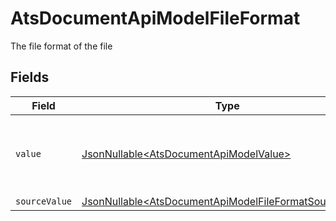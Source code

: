 # AtsDocumentApiModelFileFormat

The file format of the file


## Fields

| Field                                                                                                                          | Type                                                                                                                           | Required                                                                                                                       | Description                                                                                                                    | Example                                                                                                                        |
| ------------------------------------------------------------------------------------------------------------------------------ | ------------------------------------------------------------------------------------------------------------------------------ | ------------------------------------------------------------------------------------------------------------------------------ | ------------------------------------------------------------------------------------------------------------------------------ | ------------------------------------------------------------------------------------------------------------------------------ |
| `value`                                                                                                                        | [JsonNullable\<AtsDocumentApiModelValue>](../../models/components/AtsDocumentApiModelValue.md)                                 | :heavy_minus_sign:                                                                                                             | The file format of the file, expressed as a file extension                                                                     | pdf                                                                                                                            |
| `sourceValue`                                                                                                                  | [JsonNullable\<AtsDocumentApiModelFileFormatSourceValue>](../../models/components/AtsDocumentApiModelFileFormatSourceValue.md) | :heavy_minus_sign:                                                                                                             | N/A                                                                                                                            | application/pdf                                                                                                                |